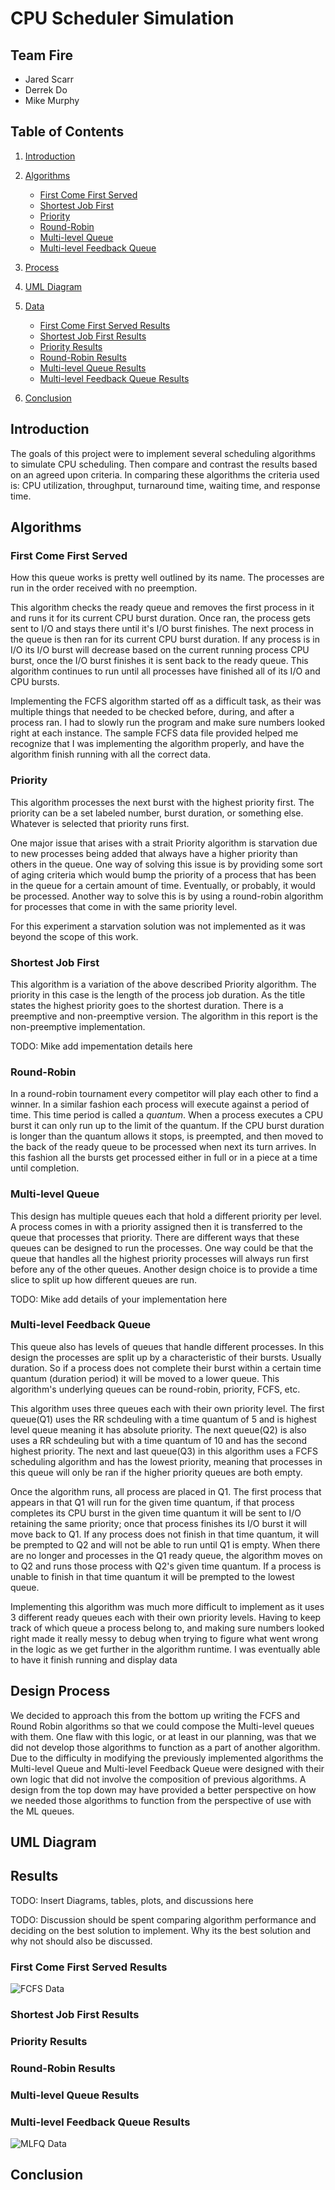 # CPU Scheduler Simulation
## Team Fire
- Jared Scarr 
- Derrek Do
- Mike Murphy

## Table of Contents
1. [Introduction](#introduction)

2. [Algorithms](#algorithms)
   - [First Come First Served](#first-come-first-served)
   - [Shortest Job First](#shortest-job-first)
   - [Priority](#priority)
   - [Round-Robin](#round-robin)
   - [Multi-level Queue](#multi-level-queue)
   - [Multi-level Feedback Queue](#multi-level-feedback-queue)
8. [Process](#process)
8. [UML Diagram](#uml-diagram)
9. [Data](#results)
   - [First Come First Served Results](#first-come-first-served-results)
   - [Shortest Job First Results](#shortest-job-first-results)
   - [Priority Results](#priority-results)
   - [Round-Robin Results](#round-robin-results)
   - [Multi-level Queue Results](#multi-level-queue-results)
   - [Multi-level Feedback Queue Results](#multi-level-feedback-queue-results)
16. [Conclusion](#conclusion)

## Introduction

The goals of this project were to implement several scheduling algorithms to simulate CPU scheduling.
Then compare and contrast the results based on an agreed upon criteria. In comparing these algorithms
the criteria used is: CPU utilization, throughput, turnaround time, waiting time, and response time.

## Algorithms

### First Come First Served

How this queue works is pretty well outlined by its name. The processes are run in the order
received with no preemption.

This algorithm checks the ready queue and removes the first process in it and runs it for its current CPU burst duration.
Once ran, the process gets sent to I/O and stays there until it's I/O burst finishes. The next process in the queue
is then ran for its current CPU burst duration. If any process is in I/O its I/O burst will decrease based on the current running
process CPU burst, once the I/O burst finishes it is sent back to the ready queue. This algorithm continues to run until all processes 
have finished all of its I/O and CPU bursts.

Implementing the FCFS algorithm started off as a difficult task, as their was multiple things that needed to be checked before, during, and after a process ran.
I had to slowly run the program and make sure numbers looked right at each instance. The sample FCFS data file provided helped me recognize that I was implementing
the algorithm properly, and have the algorithm finish running with all the correct data.


### Priority

This algorithm processes the next burst with the highest priority first. The priority can
be a set labeled number, burst duration, or something else. Whatever is selected that
priority runs first.

One major issue that arises with a strait Priority algorithm is starvation due to
new processes being added that always have a higher priority than others in the queue.
One way of solving this issue is by providing some sort of aging criteria which
would bump the priority of a process that has been in the queue for a certain amount of time.
Eventually, or probably, it would be processed. Another way to solve this is
by using a round-robin algorithm for processes that come in with the same priority level.

For this experiment a starvation solution was not implemented as it was beyond the scope of
this work.

### Shortest Job First

This algorithm is a variation of the above described Priority algorithm. The priority in this
case is the length of the process job duration. As the title states the highest priority goes to
the shortest duration. There is a preemptive and non-preemptive version. The algorithm in this
report is the non-preemptive implementation.

TODO: Mike add impementation details here

### Round-Robin

In a round-robin tournament every competitor will play each other to find a winner.
In a similar fashion each process will execute against a period of time. This time
period is called a _quantum_. When a process executes a CPU burst it can only run
up to the limit of the quantum. If the CPU burst duration is longer than the quantum
allows it stops, is preempted, and then moved to the back of the ready queue to be processed
when next its turn arrives. In this fashion all the bursts get processed either in full
or in a piece at a time until completion.

### Multi-level Queue

This design has multiple queues each that hold a different priority per level. A process
comes in with a priority assigned then it is transferred to the queue that processes
that priority. There are different ways that these queues can be designed to run the processes.
One way could be that the queue that handles all the highest priority processes will
always run first before any of the other queues. Another design choice is to provide a time
slice to split up how different queues are run.

TODO: Mike add details of your implementation here

### Multi-level Feedback Queue

This queue also has levels of queues that handle different processes. In this design the processes
are split up by a characteristic of their bursts. Usually duration. So if a process does not
complete their burst within a certain time quantum (duration period) it will be moved to a lower
queue. This algorithm's underlying queues can be round-robin, priority, FCFS, etc.

This algorithm uses three queues each with their own priority level. The first queue(Q1) uses the RR schdeuling
with a time quantum of 5 and is highest level queue meaning it has absolute priority. The next queue(Q2) is also uses a RR
schdeuling but with a time quantum of 10 and has the second highest priority. The next and last queue(Q3) in this algorithm
uses a FCFS scheduling algorithm and has the lowest priority, meaning that processes in this queue will only be ran if the 
higher priority queues are both empty.

Once the algorithm runs, all process are placed in Q1. The first process that appears in that Q1 will run for the given time quantum, 
if that process completes its CPU burst in the given time quantum it will be sent to I/O retaining the same priority; once that process finishes its I/O burst it will 
move back to Q1. If any process does not finish in that time quantum, it will be prempted to Q2 and will not be able to run until Q1 is empty.
When there are no longer and processes in the Q1 ready queue, the algorithm moves on to Q2 and runs those process with Q2's given time quantum.
If a process is unable to finish in that time quantum it will be prempted to the lowest queue. 

Implementing this algorithm was much more difficult to implement as it uses 3 different ready queues each with their own priority levels.
Having to keep track of which queue a process belong to, and making sure numbers looked right made it really messy to
debug when trying to figure what went wrong in the logic as we get further in the algorithm runtime. I was eventually able 
to have it finish running and display data

## Design Process

We decided to approach this from the bottom up writing the FCFS and Round Robin algorithms
so that we could compose the Multi-level queues with them. One flaw with this logic, or at
least in our planning, was that we did not develop those algorithms to function as a part
of another algorithm. Due to the difficulty in modifying the previously implemented algorithms
the Multi-level Queue and Multi-level Feedback Queue were designed with their own logic that did
not involve the composition of previous algorithms. A design from the top down may have provided
a better perspective on how we needed those algorithms to function from the perspective of
use with the ML queues.

## UML Diagram

## Results

TODO: Insert Diagrams, tables, plots, and discussions here

TODO: Discussion should be spent comparing algorithm performance and deciding on the best solution
to implement. Why its the best solution and why not should also be discussed.

### First Come First Served Results
![FCFS Data](data&charts/FCFS_Data.PNG)

### Shortest Job First Results

### Priority Results

### Round-Robin Results

### Multi-level Queue Results

### Multi-level Feedback Queue Results
![MLFQ Data](data&charts/MLFQ_Data.PNG)

## Conclusion

